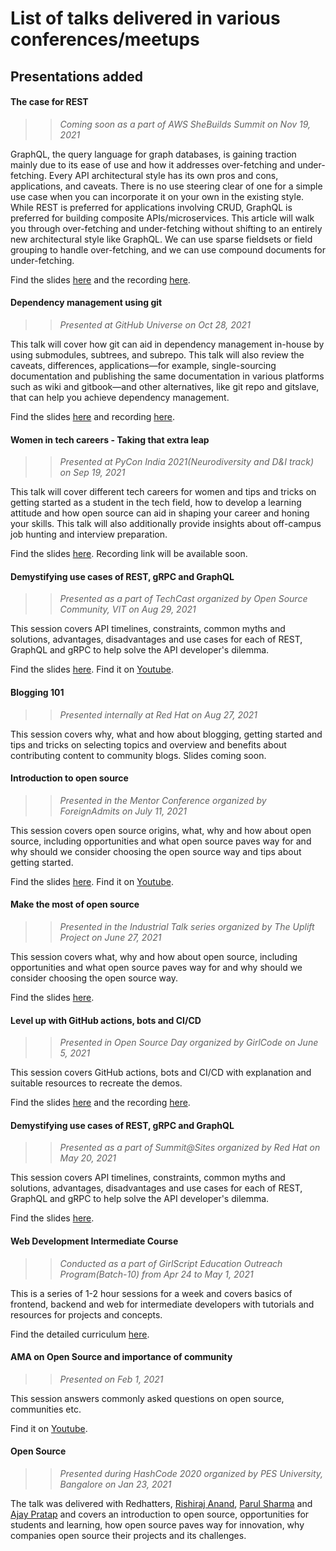 # List of talks delivered in various conferences/meetups

## Presentations added

#### The case for REST
>> *Coming soon as a part of AWS SheBuilds Summit on Nov 19, 2021*

GraphQL, the query language for graph databases, is gaining traction mainly due to its ease of use and how it addresses over-fetching and under-fetching. Every API architectural style has its own pros and cons, applications, and caveats. There is no use steering clear of one for a simple use case when you can incorporate it on your own in the existing style. While REST is preferred for applications involving CRUD, GraphQL is preferred for building composite APIs/microservices. This article will walk you through over-fetching and under-fetching without shifting to an entirely new architectural style like GraphQL. We can use sparse fieldsets or field grouping to handle over-fetching, and we can use compound documents for under-fetching.

Find the slides [here](2021/CaseforREST.pdf) and the recording [here](https://www.twitch.tv/videos/1209422721?t=502m26s).

#### Dependency management using git
>> *Presented at GitHub Universe on Oct 28, 2021*

This talk will cover how git can aid in dependency management in-house by using submodules, subtrees, and subrepo. This talk will also review the caveats, differences, applications—for example, single-sourcing documentation and publishing the same documentation in various platforms such as wiki and gitbook—and other alternatives, like git repo and gitslave, that can help you achieve dependency management. 

Find the slides [here](2021/DependencyManagementUsingGit.pdf) and recording [here](https://githubuniverse.com/content-library/dependency-management-using-git/).

#### Women in tech careers - Taking that extra leap
>> *Presented at PyCon India 2021(Neurodiversity and D&I track) on Sep 19, 2021*

This talk will cover different tech careers for women and tips and tricks on getting started as a student in the tech field, how to develop a learning attitude and how open source can aid in shaping your career and honing your skills. This talk will also additionally provide insights about off-campus job hunting and interview preparation. 

Find the slides [here](2021/Women-tech-careers-extra-leap.pdf). Recording link will be available soon.

#### Demystifying use cases of REST, gRPC and GraphQL 
>> *Presented as a part of TechCast organized by Open Source Community, VIT on Aug 29, 2021*

This session covers API timelines, constraints, common myths and solutions, advantages, disadvantages and use cases for each of REST, GraphQL and gRPC to help solve the API developer's dilemma. 

Find the slides [here](2021/Demystifying-use-cases-REST-gRPC-GraphQL.pdf). Find it on [Youtube](https://www.youtube.com/watch?v=kvMUNlqp44s).

#### Blogging 101 
>> *Presented internally at Red Hat on Aug 27, 2021*

This session covers why, what and how about blogging, getting started and tips and tricks on selecting topics and overview and benefits about contributing content to community blogs. Slides coming soon.

#### Introduction to open source
>> *Presented in the Mentor Conference organized by ForeignAdmits on July 11, 2021*

This session covers open source origins, what, why and how about open source, including opportunities and what open source paves way for and why should we consider choosing the open source way and tips about getting started. 

Find the slides [here](2021/Make-most-open-source-foreignadmits.pdf). Find it on [Youtube](https://www.youtube.com/watch?v=qhF8wGET3E4).

#### Make the most of open source
>> *Presented in the Industrial Talk series organized by The Uplift Project on June 27, 2021*

This session covers what, why and how about open source, including opportunities and what open source paves way for and why should we consider choosing the open source way. 

Find the slides [here](2021/Make-the-most-of-open-source.pdf).
#### Level up with GitHub actions, bots and CI/CD
>> *Presented in Open Source Day organized by GirlCode on June 5, 2021*

This session covers GitHub actions, bots and CI/CD with explanation and suitable resources to recreate the demos. 

Find the slides [here](2021/Level-up-with-GitHub-actions-bots-CI-CD.pdf) and the recording [here](https://www.girl-code.co.uk/community/events/open-source-day-event-recording).
#### Demystifying use cases of REST, gRPC and GraphQL 
>> *Presented as a part of Summit@Sites organized by Red Hat on May 20, 2021*

This session covers API timelines, constraints, common myths and solutions, advantages, disadvantages and use cases for each of REST, GraphQL and gRPC to help solve the API developer's dilemma. 

Find the slides [here](2021/Demystifying-use-cases-REST-gRPC-GraphQL.pdf).
#### Web Development Intermediate Course 
>> *Conducted as a part of GirlScript Education Outreach Program(Batch-10) from Apr 24 to May 1, 2021*

This is a series of 1-2 hour sessions for a week and covers basics of frontend, backend and web for intermediate developers with tutorials and resources for projects and concepts. 

Find the detailed curriculum [here](2021/GS-Web-Dev-Intermediate/Curriculum.md).
#### AMA on Open Source and importance of community
>> *Presented on Feb 1, 2021*

This session answers commonly asked questions on open source, communities etc.

Find it on [Youtube](https://www.youtube.com/watch?v=valG8ymU_R0).

#### Open Source  
>> *Presented during HashCode 2020 organized by PES University, Bangalore on Jan 23, 2021*

The talk was delivered with Redhatters, [Rishiraj Anand](https://github.com/RishiRajAnand), [Parul Sharma](https://www.linkedin.com/in/parul-sharma-22076445/?originalSubdomain=in) and [Ajay Pratap](https://github.com/ajaypratap003) and covers an introduction to open source, opportunities for students and learning, how open source paves way for innovation, why companies open source their projects and its challenges.
